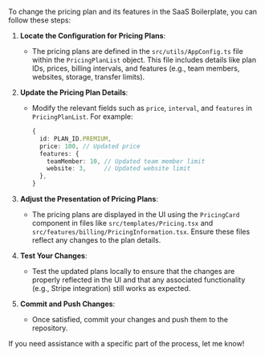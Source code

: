 To change the pricing plan and its features in the SaaS Boilerplate, you can follow these steps:

1. **Locate the Configuration for Pricing Plans**:
   - The pricing plans are defined in the `src/utils/AppConfig.ts` file within the `PricingPlanList` object. This file includes details like plan IDs, prices, billing intervals, and features (e.g., team members, websites, storage, transfer limits).

2. **Update the Pricing Plan Details**:
   - Modify the relevant fields such as `price`, `interval`, and `features` in `PricingPlanList`. For example:
     ```typescript
     {
       id: PLAN_ID.PREMIUM,
       price: 100, // Updated price
       features: {
         teamMember: 10, // Updated team member limit
         website: 3,     // Updated website limit
       },
     }
     ```

3. **Adjust the Presentation of Pricing Plans**:
   - The pricing plans are displayed in the UI using the `PricingCard` component in files like `src/templates/Pricing.tsx` and `src/features/billing/PricingInformation.tsx`. Ensure these files reflect any changes to the plan details.

4. **Test Your Changes**:
   - Test the updated plans locally to ensure that the changes are properly reflected in the UI and that any associated functionality (e.g., Stripe integration) still works as expected.

5. **Commit and Push Changes**:
   - Once satisfied, commit your changes and push them to the repository.

If you need assistance with a specific part of the process, let me know!

